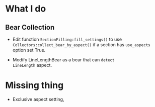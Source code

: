 # What I do

## Bear Collection

- Edit function `SectionFilling:fill_settings()` to use
  `Collectors:collect_bear_by_aspect()` if a section has
  `use_aspects` option set True.


- Modify LineLengthBear as a bear that can `detect`  
  `LineLength` aspect.

# Missing thing

- Exclusive aspect setting, 
